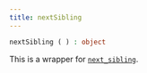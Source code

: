 ```yaml
---
title: nextSibling
---
```


```php
nextSibling ( ) : object
```

This is a wrapper for [`next_sibling`](../next_sibling/).